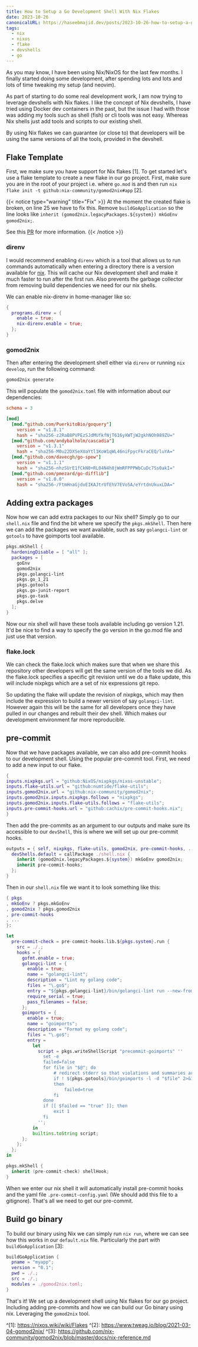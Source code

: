 ```yaml
---
title: How to Setup a Go Development Shell With Nix Flakes
date: 2023-10-26
canonicalURL: https://haseebmajid.dev/posts/2023-10-26-how-to-setup-a-go-development-shell-with-nix-flakes
tags:
  - nix
  - nixos
  - flake
  - devshells
  - go
---
```


As you may know, I have been using Nix/NixOS for the last few months. I finally started doing some development, after
spending lots and lots and lots of time tweaking my setup (and neovim).

As part of starting to do some real development work, I am now trying to leverage devshells with Nix flakes.
I like the concept of Nix devshells, I have tried using Docker dev containers in the past, but the issue I had
with those was adding my tools such as shell (fish) or cli tools was not easy. Whereas Nix shells just add
tools and scripts to our existing shell.

By using Nix flakes we can guarantee (or close to) that developers will be using the same versions of all the tools,
provided in the devshell.

## Flake Template

First, we make sure you have support for Nix flakes [1]. To get started let's use a flake template to create a new flake
in our go project. First, make sure you are in the root of your project i.e. where `go.mod` is and then run
`nix flake init -t github:nix-community/gomod2nix#app` [2].


{{< notice type="warning" title="Fix" >}}
At the moment the created flake is broken, on line 25 we have to fix this.
Remove `buildGoApplication` so the line looks like `inherit (gomod2nix.legacyPackages.${system}) mkGoEnv gomod2nix;`.

See this [PR](https://github.com/nix-community/gomod2nix/pull/133/files) for more information.
{{< /notice >}}

### direnv

I would recommend enabling `direnv` which is a tool that allows us to run commands automatically when entering a 
directory there is a version available for [nix](https://github.com/nix-community/nix-direnv). This will cache our Nix
development shell and make it much faster to run after the first run. Also prevents the garbage collector from removing
build dependencies we need for our nix shells.

We can enable nix-direnv in home-manager like so:

```nix
{
  programs.direnv = {
    enable = true;
    nix-direnv.enable = true;
  };
}
```

### gomod2nix

Then after entering the development shell either via `direnv` or running `nix develop`, run the following command:

```bash
gomod2nix generate
```

This will populate the `gomod2nix.toml` file with information about our dependencies:

```toml
schema = 3

[mod]
  [mod."github.com/PuerkitoBio/goquery"]
    version = "v1.8.1"
    hash = "sha256-z2RaB8PVPEzSJdMUfkfNjT616yXWTjW2gkhNOh989ZU="
  [mod."github.com/andybalholm/cascadia"]
    version = "v1.3.1"
    hash = "sha256-M0u22DXSeXUaYtl1KoW1qWL46niFpycFkraCEQ/luYA="
  [mod."github.com/davecgh/go-spew"]
    version = "v1.1.1"
    hash = "sha256-nhzSUrE1fCkN0+RL04N4h8jWmRFPPPWbCuDc7Ss0akI="
  [mod."github.com/pmezard/go-difflib"]
    version = "v1.0.0"
    hash = "sha256-/FtmHnaGjdvEIKAJtrUfEhV7EVo5A/eYrtdnUkuxLDA="
```


## Adding extra packages

Now how we can add extra packages to our Nix shell? Simply go to our `shell.nix` file and find the bit where
we specify the `pkgs.mkShell`. Then here we can add the packages we want available, such as say `golangci-lint` or
`gotools` to have goimports tool available.

```nix
pkgs.mkShell {
  hardeningDisable = [ "all" ];
  packages = [
    goEnv
    gomod2nix
    pkgs.golangci-lint
    pkgs.go_1_21
    pkgs.gotools
    pkgs.go-junit-report
    pkgs.go-task
    pkgs.delve
  ];
}
```

Now our nix shell will have these tools available including go version 1.21. It'd be nice to find a way to specify
the go version in the go.mod file and just use that version.

### flake.lock

We can check the flake.lock which makes sure that
when we share this repository other developers will get the same version of the tools we did. As the flake.lock
specifies a specific git revision until we do a flake update, this will include nixpkgs which are a set of nix
expressions git repo.

So updating the flake will update the revision of nixpkgs, which may then include the expression
to build a newer version of say `golangci-lint`. However again this will be the same for all developers once they have
pulled in our changes and rebuilt their dev shell. Which makes our development environment far more reproducible.

## pre-commit

Now that we have packages available, we can also add pre-commit hooks to our development shell. Using the popular
pre-commit tool. First, we need to add a new input to our flake.

```nix {hl_lines="7"}
{
inputs.nixpkgs.url = "github:NixOS/nixpkgs/nixos-unstable";
inputs.flake-utils.url = "github:numtide/flake-utils";
inputs.gomod2nix.url = "github:nix-community/gomod2nix";
inputs.gomod2nix.inputs.nixpkgs.follows = "nixpkgs";
inputs.gomod2nix.inputs.flake-utils.follows = "flake-utils";
inputs.pre-commit-hooks.url = "github:cachix/pre-commit-hooks.nix";
}
```

Then add the pre-commits as an argument to our outputs and make sure its accessible to our `devShell`, this is where
we will set up our pre-commit hooks.

```nix {hl_lines="4"}
outputs = { self, nixpkgs, flake-utils, gomod2nix, pre-commit-hooks, ... }: {
  devShells.default = callPackage ./shell.nix {
    inherit (gomod2nix.legacyPackages.${system}) mkGoEnv gomod2nix;
    inherit pre-commit-hooks;
  };
}
```

Then in our `shell.nix` file we want it to look something like this:

```nix
{ pkgs 
, mkGoEnv ? pkgs.mkGoEnv
, gomod2nix ? pkgs.gomod2nix
, pre-commit-hooks
, ...
}:

let
  pre-commit-check = pre-commit-hooks.lib.${pkgs.system}.run {
    src = ./.;
    hooks = {
      gofmt.enable = true;
      golangci-lint = {
        enable = true;
        name = "golangci-lint";
        description = "Lint my golang code";
        files = "\.go$";
        entry = "${pkgs.golangci-lint}/bin/golangci-lint run --new-from-rev HEAD --fix";
        require_serial = true;
        pass_filenames = false;
      };
      goimports = {
        enable = true;
        name = "goimports";
        description = "Format my golang code";
        files = "\.go$";
        entry =
          let
            script = pkgs.writeShellScript "precommit-goimports" ''
              set -e
              failed=false
              for file in "$@"; do
                  # redirect stderr so that violations and summaries are properly interleaved.
                  if ! ${pkgs.gotools}/bin/goimports -l -d "$file" 2>&1
                  then
                      failed=true
                  fi
              done
              if [[ $failed == "true" ]]; then
                  exit 1
              fi
            '';
          in
          builtins.toString script;
      };
    };
  };
in

pkgs.mkShell {
  inherit (pre-commit-check) shellHook;
}
```

When we enter our nix shell it will automatically install pre-commit hooks and the yaml file `.pre-commit-config.yaml`
(We should add this file to a gitignore). That's all we need to get our pre-commit.

## Build go binary

To build our binary using Nix we can simply run `nix run`, where we can see how this works in our `default.nix`
file. Particularly the part with `buildGoApplication` [3]:

```nix
buildGoApplication {
  pname = "myapp";
  version = "0.1";
  pwd = ./.;
  src = ./.;
  modules = ./gomod2nix.toml;
}
```

That's it! We set up a development shell using Nix flakes for our go project. Including adding pre-commits and how
we can build our Go binary using nix. Leveraging the `gomod2nix` tool.

^[1]: https://nixos.wiki/wiki/Flakes
^[2]: https://www.tweag.io/blog/2021-03-04-gomod2nix/
^[3]: https://github.com/nix-community/gomod2nix/blob/master/docs/nix-reference.md

